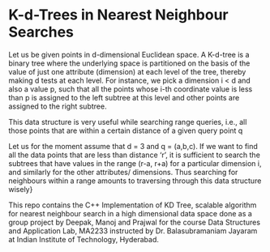 # K-d-Trees in Nearest Neighbour Searches
<p>Let us be given points in d-dimensional Euclidean space. A K-d-tree is a binary tree where the underlying space is partitioned on the basis of the value of just one attribute (dimension) at each level of the tree, thereby making d tests at each level. For instance, we pick a dimension i < d and also a value p, such that all the points whose i-th coordinate value is less than p is assigned to the left subtree at this level and other points are assigned to the right subtree. <p>

<p>This data structure is very useful while searching range queries, i.e., all those points that are within a certain distance of a given query point q<p>

<p>Let us for the moment assume that d = 3 and q = (a,b,c). If we want to find all the data points that are less than distance ‘r’, it is sufficient to search the subtrees that have values in the range (r-a, r+a) for a particular dimension i, and similarly for the other attributes/ dimensions. Thus searching for neighbours within a range amounts to traversing through this data structure wisely}<p>


<p>This repo contains the C++ Implementation of KD Tree, scalable algorithm for nearest neighbour search in a high dimensional data space done as a group project by Deepak, Manoj and Prajwal for the course Data Structures and Application Lab, MA2233 instructed by Dr. Balasubramaniam Jayaram at Indian Institute of Technology, Hyderabad.<p>

